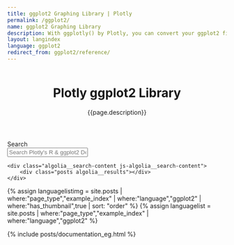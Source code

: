```yaml
---
title: ggplot2 Graphing Library | Plotly
permalink: /ggplot2/
name: ggplot2 Graphing Library
description: With ggplotly() by Plotly, you can convert your ggplot2 figures into interactive ones powered by plotly.js, ready for embedding into Dash applications.
layout: langindex
language: ggplot2
redirect_from: ggplot2/reference/
---
```


<header class="--welcome">
  <div class="--welcome-body">
    <!--div.--wrap-inner-->
    <div class="--title">
      <div class="--category-img"><img src="https://images.plot.ly/language-icons/api-home/ggplot2-logo.png" alt=""></div>
      <div class="--body">
        <h1>Plotly ggplot2 Library</h1>
        <p>{{page.description}}</p>
      </div>
    </div>
  </div>
</header>

<div class="content container">
  <div class="search-header">Search</div>
	<input type="text" class="algolia__input js-algolia__input" autocomplete="off" name="query" placeholder="Search Plotly's R & ggplot2 Docs" />
	<!-- <nav class="--sidebar-body watch" id="search"> -->

	<div class="algolia__search-content js-algolia__search-content">
		<div class="posts algolia__results"></div>
	</div>
</div>

{% assign languagelistimg = site.posts | where:"page_type","example_index" | where:"language","ggplot2"  | where:"has_thumbnail",true | sort: "order"  %}
{% assign languagelist = site.posts | where:"page_type","example_index" | where:"language","ggplot2" %}

{% include posts/documentation_eg.html %}
